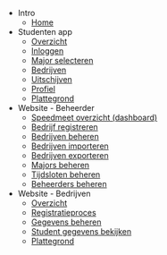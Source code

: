 - Intro
    - [Home](/)
- Studenten app
    - [Overzicht](app.md)
    - [Inloggen](app/inloggen.md)
    - [Major selecteren](app/major-kiezen.md)
    - [Bedrijven](app/bedrijven.md)
    - [Uitschijven](app/student-uitschrijven.md)
    - [Profiel](app/student-profiel.md)
    - [Plattegrond](app/student-map.md)
- Website - Beheerder
    - [Speedmeet overzicht (dashboard)](/web/speedmeet-dashboard.md)
    - [Bedrijf registreren](/web/registratieproces.md)
    - [Bedrijven beheren](web/bedrijven-beheren.md)
    - [Bedrijven importeren](web/bedrijven-importeren.md)
    - [Bedrijven exporteren](web/bedrijven-exporteren.md)
    - [Majors beheren](/web/majors.md)
    - [Tijdsloten beheren](web/tijdsloten-beheren.md)
    - [Beheerders beheren](web/beheerders-beheren.md)
- Website - Bedrijven
    - [Overzicht](web-bedrijf.md)
    - [Registratieproces](web-bedrijf/registratieproces.md)
    - [Gegevens beheren](web-bedrijf/bedrijfsgegevens-beheren.md)
    - [Student gegevens bekijken](web-bedrijf/student-gegevens-bekijken.md)
    - [Plattegrond](web-bedrijf/plattegrond.md)
    